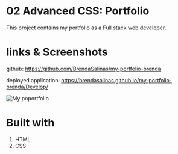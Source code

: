 # 02 Advanced CSS: Portfolio

This project contains my portfolio as a Full stack web developer. 

# links & Screenshots
github: https://github.com/BrendaSalinas/my-portfolio-brenda

deployed application: https://brendasalinas.github.io/my-portfolio-brenda/Develop/

![My poportfolio](https://user-images.githubusercontent.com/90978442/147992609-e2d63d07-3ef0-46ad-b5b2-d74cb370096f.png)



# Built with

1. HTML
2. CSS
